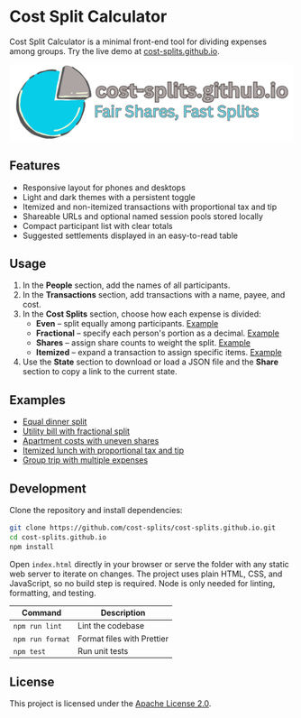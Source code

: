 # Cost Split Calculator

Cost Split Calculator is a minimal front-end tool for dividing expenses among
groups. Try the live demo at
[cost-splits.github.io](https://cost-splits.github.io).

![Cost Split Calculator screenshot](assets/icon-banner.png)

## Features

- Responsive layout for phones and desktops
- Light and dark themes with a persistent toggle
- Itemized and non-itemized transactions with proportional tax and tip
- Shareable URLs and optional named session pools stored locally
- Compact participant list with clear totals
- Suggested settlements displayed in an easy-to-read table

## Usage

1. In the **People** section, add the names of all participants.
2. In the **Transactions** section, add transactions with a name, payee, and
   cost.
3. In the **Cost Splits** section, choose how each expense is divided:
   - **Even** – split equally among participants.
     [Example](https://cost-splits.github.io/?state=N4IgDg9hA2IFwgKIA8CGBbM0CmcAEAIgJYB2J2ATiADTjYRbbwDaIAgtEQMZO0BCEAEY0QAYVQUYIALq0ALhVQkAzqi5yiEFS1AkMTBMTKURXCMrnwA7AA4AdABYAzLTCoAnibgAGWsqxEcsosAIzUYSHSAL7RQA)
   - **Fractional** – specify each person's portion as a decimal.
     [Example](https://cost-splits.github.io/?state=N4IgDg9hA2IFwgKIA8CGBbM0CmcAEAYgE6oDGALgJYQB2qsANONhFtvANogCCNdITAEKoiRAJ4CQAYWgjUIALpNyJGgGcyVWms6g66dgkQ4KRSqUrkJTUhDXl4ARgBMAZgB0ANgDsTMKjFsIicmNSxLHTgOAAZ3AFYGWNdE92cFAF8MoA)
   - **Shares** – assign share counts to weight the split.
     [Example](https://cost-splits.github.io/?state=N4IgDg9hA2IFwgKIA8CGBbM0CmcAEAgmKgE4Au62AdmSADTjYRbbwDaIBOy9IAQqgCWOAJ68AwgAsSggM4gAugzIlUVWagDGZQRHXtQVDKwQAlarQaaIs2nABMAFgDMAVgB0rhsRHYS8AEYGWSxBMnk4NiD7OmcFAF8EoA)
   - **Itemized** – expand a transaction to assign specific items.
     [Example](https://cost-splits.github.io/?state=N4IgDg9hA2IFwgKIA8CGBbM0CmcAEAMgK4B2AxgBYgA042EW28A2iACKomo1LQCWPAGJ8IXEAF1aAFwBOnAM6oyUkSXktQXdEwTFyVWmQjyp8ACwB2AHQXaYVAE9sM+AAZa8rHynq4zAIzUgf6SIN7Y6L7MoOHo8CAAQkQyAObOPEYm8P4AzFY5tiCe-D4sge6u4gC+1DFSEfEAyqjQqAAmGcamcP7+VgBMABweXqV+7uXVtWH1cQgACqgm3IZd2WZWAKz9IyVRFUHVR1VAA)
4. Use the **State** section to download or load a JSON file and the **Share**
   section to copy a link to the current state.

## Examples

- [Equal dinner split](https://cost-splits.github.io/?state=N4IgDg9hA2IFwgKIA8CGBbM0CmcAEAIgJYB2J2ATiADTjYRbbwDaIAgtEQMZO0BCEAEY0QAYVQUYIALq0ALhVQkAzqi5yiEFS1AkMTBMTKURXCMrnwA7AA4AdABYAzLTCoAnibgAGWsqxEcsosAIzUYSHSAL7RQA)
- [Utility bill with fractional split](https://cost-splits.github.io/?state=N4IgDg9hA2IFwgKIA8CGBbM0CmcAEAYgE6oDGALgJYQB2qsANONhFtvANogCCNdITAEKoiRAJ4CQAYWgjUIALpNyJGgGcyVWms6g66dgkQ4KRSqUrkJTUhDXl4ARgBMAZgB0ANgDsTMKjFsIicmNSxLHTgOAAZ3AFYGWNdE92cFAF8MoA)
- [Apartment costs with uneven shares](https://cost-splits.github.io/?state=N4IgDg9hA2IFwgKIA8CGBbM0CmcAEAgmKgE4Au62AdmSADTjYRbbwDaIBOy9IAQqgCWOAJ68AwgAsSggM4gAugzIlUVWagDGZQRHXtQVDKwQAlarQaaIs2nABMAFgDMAVgB0rhsRHYS8AEYGWSxBMnk4NiD7OmcFAF8EoA)
- [Itemized lunch with proportional tax and tip](https://cost-splits.github.io/?state=N4IgDg9hA2IFwgKIA8CGBbM0CmcAEAMgK4B2AxgBYgA042EW28A2iACKomo1LQCWPAGJ8IXEAF1aAFwBOnAM6oyUkSXktQXdEwTFyVWmQjyp8ACwB2AHQXaYVAE9sM+AAZa8rHynq4zAIzUgf6SIN7Y6L7MoOHo8CAAQkQyAObOPEYm8P4AzFY5tiCe-D4sge6u4gC+1DFSEfEAyqjQqAAmGcamcP7+VgBMABweXqV+7uXVtWH1cQgACqgm3IZd2WZWAKz9IyVRFUHVR1VAA)
- [Group trip with multiple expenses](https://cost-splits.github.io/?state=N4IgDg9hA2IFwgKIA8CGBbM0CmcAEAKgE4CWYIANONhFtvANogCCOylIAQtKiURwGFUAZ2wBPDgBFsANxIA7DomjQSEAC4gAulXVFU84agDG6tYcah5GegiEAjDsYjDNcAKwAOAHQBOd1RgqGLY-HAAzFTCWCTqwowAjBRJKclaAL4UVjbwIAASGtiwVM6u8ABsAEzh3gAsSeDBofAADFExcYkUlcm9CRlZINbotiCSCvLNJS5ulQk1np6BTWE9INGqnXAMqbs6ILHY6PHboIfouQBiUAAmTjPwCZ7u3gHrHSc7fX0DZ+pHuUkpHkAGt4tMynBKj5wkt3ptPm1UkiMr8hjkEAQSMYQdhOhC3PMXuUAOzLEJhWrtBFdJJItLpDJAA)

## Development

Clone the repository and install dependencies:

```bash
git clone https://github.com/cost-splits/cost-splits.github.io.git
cd cost-splits.github.io
npm install
```

Open `index.html` directly in your browser or serve the folder with any static
web server to iterate on changes. The project uses plain HTML, CSS, and
JavaScript, so no build step is required. Node is only needed for linting,
formatting, and testing.

| Command          | Description                |
| ---------------- | -------------------------- |
| `npm run lint`   | Lint the codebase          |
| `npm run format` | Format files with Prettier |
| `npm test`       | Run unit tests             |

## License

This project is licensed under the [Apache License 2.0](LICENSE).
